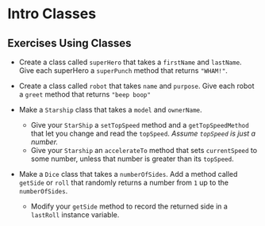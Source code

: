 # Intro Classes
## Exercises Using Classes

* Create a class called `superHero` that takes a `firstName` and `lastName`. Give each superHero a `superPunch` method that returns `"WHAM!"`.

* Create a class called `robot` that takes `name` and `purpose`. Give each robot a `greet` method that returns `"beep boop"`

* Make a `Starship` class that takes a `model` and `ownerName`. 
  * Give your `StarShip` a `setTopSpeed` method and a `getTopSpeedMethod` that let you change and read the `topSpeed`. *Assume `topSpeed` is just a number.*
  * Give your `Starship` an `accelerateTo` method that sets `currentSpeed` to some number, unless that number is greater than its `topSpeed`.
* Make a `Dice` class that takes a `numberOfSides`. Add a method called `getSide` or `roll` that randomly returns a number from `1` up to the `numberOfSides`.
  * Modify your `getSide` method to record the returned side in a `lastRoll` instance variable. 